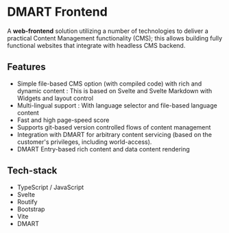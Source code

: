 # DMART Frontend 

A **web-frontend** solution utilizing a number of technologies to deliver a practical Content Management functionality (CMS); this allows building fully functional websites that integrate with headless CMS backend.

## Features 

- Simple file-based CMS option (with compiled code) with rich and dynamic content : This is based on Svelte and Svelte Markdown with Widgets and layout control
- Multi-lingual support : With language selector and file-based language content
- Fast and high page-speed score
- Supports git-based version controlled flows of content management
- Integration with DMART for arbitrary content servicing (based on the customer's privileges, including world-access).
- DMART Entry-based rich content and data content rendering

## Tech-stack 

- TypeScript / JavaScript
- Svelte
- Routify
- Bootstrap
- Vite
- DMART

